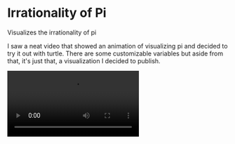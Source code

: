 # Irrationality of Pi
Visualizes the irrationality of pi

I saw a neat video that showed an animation of visualizing pi and decided to try it out with turtle.
There are some customizable variables but aside from that, it's just that, a visualization I decided to publish.

![a video displaying the irrationality of pi](https://github.com/BzzzThe18th/Irrationality-Of-Pi/raw/main/irrationality%20of%20pi.mp4)

